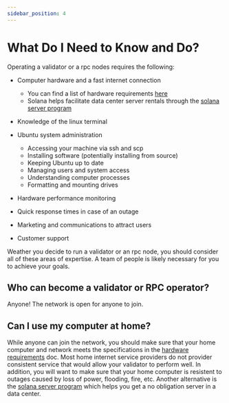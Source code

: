 ```yaml
---
sidebar_position: 4
---
```


# What Do I Need to Know and Do?

Operating a validator or a rpc nodes requires the following:

* Computer hardware and a fast internet connection
    * You can find a list of hardware requirements [here](https://docs.solana.com/running-validator/validator-reqs)
    * Solana helps facilitate data center server rentals through the [solana server program](https://solana.foundation/server-program)
* Knowledge of the linux terminal

* Ubuntu system administration
    * Accessing your machine via ssh and scp
    * Installing software (potentially installing from source)
    * Keeping Ubuntu up to date
    * Managing users and system access
    * Understanding computer processes
    * Formatting and mounting drives
* Hardware performance monitoring
* Quick response times in case of an outage
* Marketing and communications to attract users
* Customer support

Weather you decide to run a validator or an rpc node, you should consider all of these areas of expertise.  A team of people is likely necessary for you to achieve your goals.

## Who can become a validator or RPC operator?

Anyone! The network is open for anyone to join.

## Can I use my computer at home?

While anyone can join the network, you should make sure that your home computer and network meets the specifications in the [hardware requirements](https://docs.solana.com/running-validator/validator-reqs) doc.  Most home internet service providers do not provider consistent service that would allow your validator to perform well. In addition, you will want to make sure that your home computer is resistent to outages caused by loss of power, flooding, fire, etc.  Another alternative is the [solana server program](https://solana.foundation/server-program) which helps you get a no obligation server in a data center.



